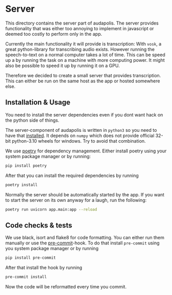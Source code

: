 # Server

This directory contains the server part of audapolis.
The server provides functionality that was either too annoying to implement in javascript or deemed too costly to perform only in the app.

Currently the main functionality it will provide is transcription:
With `vosk`, a great python-library for transcribing audio exists.
However running the speech-to-text on a normal computer takes a lot of time.
This can be speed up a by running the task on a machine with more computing power.
It might also be possible to speed it up by running it on a GPU.

Therefore we decided to create a small server that provides transcription.
This can either be run on the same host as the app or hosted somewhere else.

## Installation & Usage

You need to install the server dependencies even if you dont want hack on the python side of things.

The server-component of audapolis is written in `python3` so you need to have that [installed](https://wiki.python.org/moin/BeginnersGuide/Download).
It depends on `numpy` which does not provide official 32-bit python-3.10 wheels for windows. Try to avoid that combination.


We use [poetry](https://python-poetry.org/) for dependency management.
Either install poetry using your system package manager or by running:


```sh
pip install poetry
```

After that you can install the required dependencies by running

```sh
poetry install
```


Normally the server should be automatically started by the app.
If you want to start the server on its own anyway for a laugh, run the following:
```sh
poetry run uvicorn app.main:app --reload
```

## Code checks & tests

We use black, isort and flake8 for code formatting.
You can either run them manually or use the [pre-commit](https://pre-commit.com)-hook.
To do that install `pre-commit` using you system package manager or by running

```sh
pip install pre-commit
```

After that install the hook by running

```sh
pre-commit install
```

Now the code will be reformatted every time you commit.
